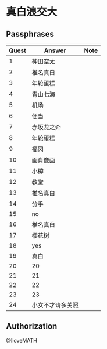 #	真白浪交大

##	Passphrases

|Quest|Answer|Note|
|-----|------|----|
| 1 | 神田空太 | |
| 2 | 椎名真白 | |
| 3 | 年轮蛋糕 | |
| 4 | 青山七海 | |
| 5 | 机场    | |
| 6 | 便当    | |
| 7 |赤坂龙之介| |
| 8 | 年轮蛋糕 | |
| 9 | 福冈    | |
|10 | 画肖像画 | |
|11 | 小樽    | |
|12 | 教堂    | |
|13 | 椎名真白 | |
|14 | 分手    | |
|15 | no     | |
|16 |椎名真白 | |
|17 |樱花树   | |
|18 | yes    | |
|19 | 真白    | |
|20 | 20     | |
|21 | 21     | |
|22 | 22     | |
|23 | 23     | |
|24 |小女不才请多关照 | |

## Authorization

@IloveMATH 
